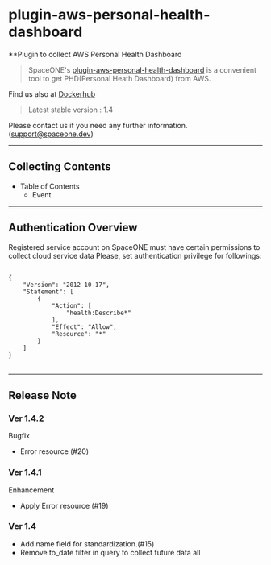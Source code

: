 # plugin-aws-personal-health-dashboard
**Plugin to collect AWS Personal Health Dashboard

> SpaceONE's [plugin-aws-personal-health-dashboard](https://github.com/spaceone-dev/plugin-aws-personal-health-dashboard) is a convenient tool to get PHD(Personal Heath Dashboard) from AWS.


Find us also at [Dockerhub](https://hub.docker.com/repository/docker/spaceone/aws-cloud-services)
> Latest stable version : 1.4

Please contact us if you need any further information. (<support@spaceone.dev>)

---

## Collecting Contents

* Table of Contents
    * Event


---

## Authentication Overview

Registered service account on SpaceONE must have certain permissions to collect cloud service data Please, set
authentication privilege for followings:

<pre>
<code>
{
    "Version": "2012-10-17",
    "Statement": [
        {
            "Action": [
                "health:Describe*"
            ],
            "Effect": "Allow",
            "Resource": "*"
        }
    ]
}
</code>
</pre>


---

## Release Note

### Ver 1.4.2
Bugfix
* Error resource (#20)

### Ver 1.4.1

Enhancement
* Apply Error resource (#19)

### Ver 1.4

* Add name field for standardization.(#15)
* Remove to_date filter in query to collect future data all
